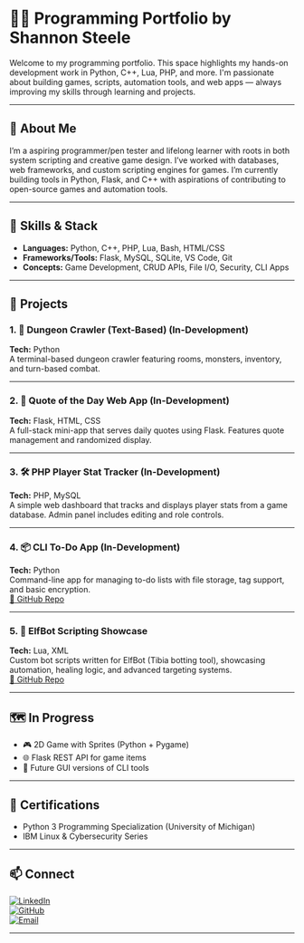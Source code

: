 # 👨‍💻 Programming Portfolio by Shannon Steele

Welcome to my programming portfolio. This space highlights my hands-on development work in Python, C++, Lua, PHP, and more. I'm passionate about building games, scripts, automation tools, and web apps — always improving my skills through learning and projects.

---

## 🧠 About Me

I’m a aspiring programmer/pen tester and lifelong learner with roots in both system scripting and creative game design. I’ve worked with databases, web frameworks, and custom scripting engines for games. I’m currently building tools in Python, Flask, and C++ with aspirations of contributing to open-source games and automation tools.

---

## 🧰 Skills & Stack

- **Languages:** Python, C++, PHP, Lua, Bash, HTML/CSS
- **Frameworks/Tools:** Flask, MySQL, SQLite, VS Code, Git
- **Concepts:** Game Development, CRUD APIs, File I/O, Security, CLI Apps

---

## 🚧 Projects

### 1. 🧙 Dungeon Crawler (Text-Based) (In-Development)
**Tech:** Python  
A terminal-based dungeon crawler featuring rooms, monsters, inventory, and turn-based combat.  


---

### 2. 💬 Quote of the Day Web App (In-Development)
**Tech:** Flask, HTML, CSS  
A full-stack mini-app that serves daily quotes using Flask. Features quote management and randomized display.  


---

### 3. 🛠️ PHP Player Stat Tracker (In-Development)
**Tech:** PHP, MySQL  
A simple web dashboard that tracks and displays player stats from a game database. Admin panel includes editing and role controls.  


---

### 4. 📦 CLI To-Do App (In-Development)
**Tech:** Python  
Command-line app for managing to-do lists with file storage, tag support, and basic encryption.  
[🔗 GitHub Repo](https://github.com/SDSteele/Programming_Portfolio/tree/main/CLI-To-Do%20App)

---

### 5. 🧠 ElfBot Scripting Showcase
**Tech:** Lua, XML  
Custom bot scripts written for ElfBot (Tibia botting tool), showcasing automation, healing logic, and advanced targeting systems.  
[🔗 GitHub Repo](https://github.com/SDSteele/Programming_Portfolio/tree/main/elfbot-scripts)

---

## 🗺️ In Progress

- 🎮 2D Game with Sprites (Python + Pygame)
- 🌐 Flask REST API for game items
- 📱 Future GUI versions of CLI tools

---

## 📜 Certifications

- Python 3 Programming Specialization (University of Michigan)
- IBM Linux & Cybersecurity Series

---

## 📫 Connect  
[![LinkedIn](https://img.shields.io/badge/LinkedIn-blue?style=for-the-badge&logo=linkedin)](https://www.linkedin.com/in/shannon-steele26/)  
[![GitHub](https://img.shields.io/badge/GitHub-black?style=for-the-badge&logo=github)](https://github.com/SDSteele)  
[![Email](https://img.shields.io/badge/Email-red?style=for-the-badge&logo=gmail)](mailto:steele4cc@hmail.com)

---
